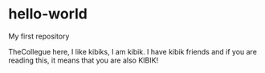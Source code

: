 # hello-world
My first repository

TheCollegue here, I like kibiks, I am kibik.
I have kibik friends and if you are reading this, it means that you are also KIBIK!
